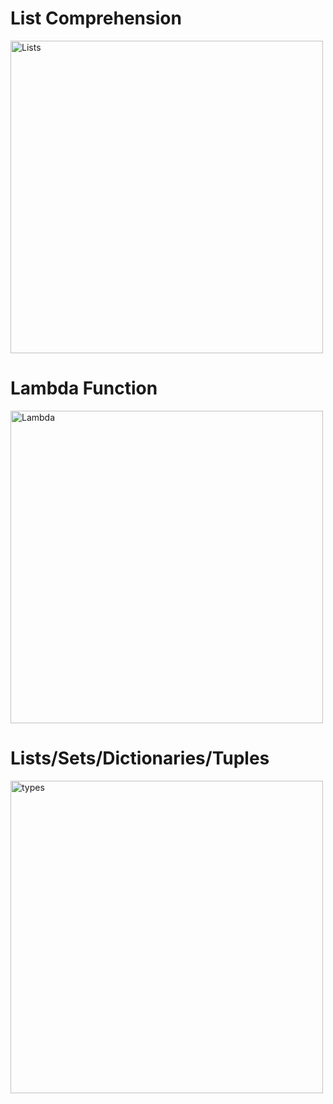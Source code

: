 # List Comprehension
<img src="https://4.bp.blogspot.com/-uRPZqKbIGwQ/XRtgWhC6qqI/AAAAAAAAH0w/--oGnwKsnpo00GwQgH2gV3RPwHwK8uONgCLcBGAs/s1600/comprehension.PNG" alt="Lists" width="500"/>

# Lambda Function
<img src="https://i1.faceprep.in/Companies-1/python-lambda-functions-new.png" alt="Lambda" width="500"/>

# Lists/Sets/Dictionaries/Tuples
<img src="https://pbs.twimg.com/media/EWokjOaXgAI5fQI.jpg" alt="types" width="500"/>
